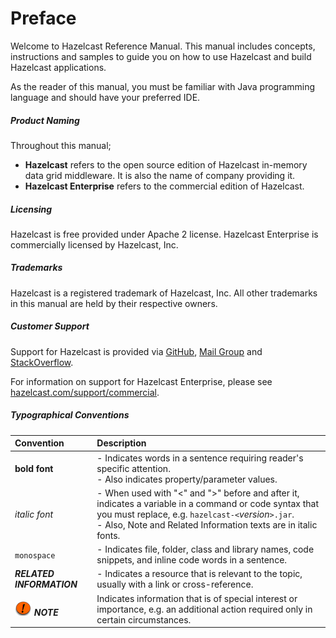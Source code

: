 

# Preface

Welcome to Hazelcast Reference Manual. This manual includes concepts, instructions and samples to guide you on how to use Hazelcast and build Hazelcast applications.

As the reader of this manual, you must be familiar with Java programming language and should have your preferred IDE.

##### Product Naming

Throughout this manual;

- **Hazelcast** refers to the open source edition of Hazelcast in-memory data grid middleware. It is also the name of company providing it.
- **Hazelcast Enterprise** refers to the commercial edition of Hazelcast.

##### Licensing

Hazelcast is free provided under Apache 2 license. Hazelcast Enterprise is commercially licensed by Hazelcast, Inc.

##### Trademarks

Hazelcast is a registered trademark of Hazelcast, Inc. All other trademarks in this manual are held by their respective owners. 


##### Customer Support

Support for Hazelcast is provided via [GitHub](https://github.com/hazelcast/hazelcast/issues), [Mail Group](https://groups.google.com/forum/#!forum/hazelcast) and [StackOverflow](http://www.stackoverflow.com). 

For information on support for Hazelcast Enterprise, please see [hazelcast.com/support/commercial](http://hazelcast.com/support/commercial/).

##### Typographical Conventions

|Convention|Description|
|:-|:-|
|**bold font**| - Indicates words in a sentence requiring reader's specific attention. <br> - Also indicates property/parameter values.|
|*italic font*|- When used with "<" and ">" before and after it, indicates a variable in a command or code syntax that you must replace, e.g. `hazelcast-<`*version*`>.jar`. <br> - Also, Note and Related Information texts are in italic fonts.|
|`monospace`|- Indicates file, folder, class and library names, code snippets, and inline code words in a sentence.|
|***RELATED INFORMATION***|- Indicates a resource that is relevant to the topic, usually with a link or cross-reference.|
|![image](images/NoteSmall.jpg) ***NOTE***| Indicates information that is of special interest or importance, e.g. an additional action required only in certain circumstances.|









